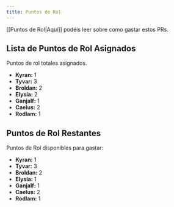 ```yaml
---
title: Puntos de Rol
---
```

[[Puntos de Rol|Aquí]] podéis leer sobre como gastar estos PRs.
## Lista de Puntos de Rol Asignados
Puntos de rol totales asignados.
- **Kyran:** 1 
- **Tyvar:** 3
- **Broldan:** 2
- **Elysia:** 2
- **Ganjalf:** 1
- **Caelus:** 2
- **Rodlam:** 1

## Puntos de Rol Restantes
Puntos de Rol disponibles para gastar:
- **Kyran:** 1 
- **Tyvar:** 3
- **Broldan:** 2
- **Elysia:** 1
- **Ganjalf:** 1
- **Caelus:** 2
- **Rodlam:** 1